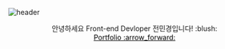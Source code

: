 ![header](https://capsule-render.vercel.app/api?type=waving&color=auto&height=200&section=header&text=MinKyung&fontSize=60&fontAlignY=35&animation=twinkling)

<div align="center">
안녕하세요 Front-end Devloper 전민경입니다! :blush: <br>
<a href="https://minkyung-fe.netlify.app/" target="_blank" title="새창" style="color: #000;">Portfolio :arrow_forward:</a>
</div>
